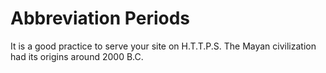 # Abbreviation Periods

It is a good practice to serve your site on H.T.T.P.S.
The Mayan civilization had its origins around 2000 B.C.
